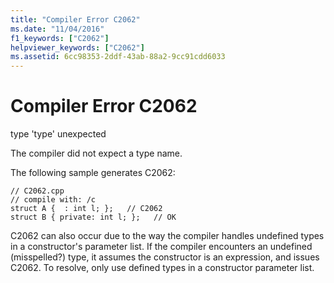 ```yaml
---
title: "Compiler Error C2062"
ms.date: "11/04/2016"
f1_keywords: ["C2062"]
helpviewer_keywords: ["C2062"]
ms.assetid: 6cc98353-2ddf-43ab-88a2-9cc91cdd6033
---
```

# Compiler Error C2062

type 'type' unexpected

The compiler did not expect a type name.

The following sample generates C2062:

```
// C2062.cpp
// compile with: /c
struct A {  : int l; };   // C2062
struct B { private: int l; };   // OK
```

C2062 can also occur due to the way the compiler handles undefined types in a constructor's parameter list. If the compiler encounters an undefined (misspelled?) type, it assumes the constructor is an expression, and issues C2062. To resolve, only use defined types in a constructor parameter list.